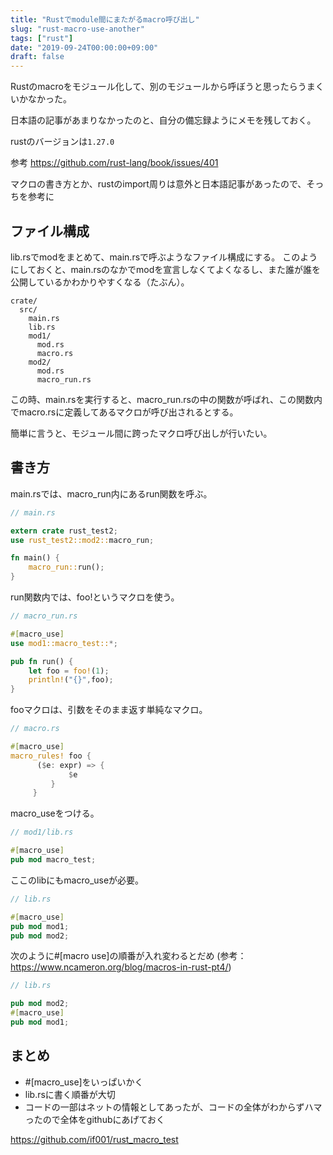 ```yaml
---
title: "Rustでmodule間にまたがるmacro呼び出し"
slug: "rust-macro-use-another"
tags: ["rust"]
date: "2019-09-24T00:00:00+09:00"
draft: false
---
```

Rustのmacroをモジュール化して、別のモジュールから呼ぼうと思ったらうまくいかなかった。

日本語の記事があまりなかったのと、自分の備忘録ようにメモを残しておく。

rustのバージョンは`1.27.0`

参考
https://github.com/rust-lang/book/issues/401

マクロの書き方とか、rustのimport周りは意外と日本語記事があったので、そっちを参考に

## ファイル構成
lib.rsでmodをまとめて、main.rsで呼ぶようなファイル構成にする。
このようにしておくと、main.rsのなかでmodを宣言しなくてよくなるし、また誰が誰を公開しているかわかりやすくなる（たぶん）。

```
crate/
  src/
    main.rs
    lib.rs
    mod1/
      mod.rs
      macro.rs
    mod2/
      mod.rs
      macro_run.rs
```


この時、main.rsを実行すると、macro_run.rsの中の関数が呼ばれ、この関数内でmacro.rsに定義してあるマクロが呼び出されるとする。

簡単に言うと、モジュール間に跨ったマクロ呼び出しが行いたい。

## 書き方
main.rsでは、macro_run内にあるrun関数を呼ぶ。

```rust
// main.rs

extern crate rust_test2;
use rust_test2::mod2::macro_run;

fn main() {
    macro_run::run();
}
```


run関数内では、foo!というマクロを使う。

```rust
// macro_run.rs

#[macro_use]
use mod1::macro_test::*;

pub fn run() {
    let foo = foo!(1);
    println!("{}",foo);
}
```

fooマクロは、引数をそのまま返す単純なマクロ。

```rust
// macro.rs

#[macro_use]
macro_rules! foo {
      ($e: expr) => {
             $e
         }
     }
```

macro_useをつける。

```rust
// mod1/lib.rs

#[macro_use]
pub mod macro_test;
```

ここのlibにもmacro_useが必要。

```rust
// lib.rs

#[macro_use]
pub mod mod1;
pub mod mod2;
```

次のように#[macro use]の順番が入れ変わるとだめ
(参考：https://www.ncameron.org/blog/macros-in-rust-pt4/)

```rust
// lib.rs

pub mod mod2;
#[macro_use]
pub mod mod1;
```

## まとめ

- #[macro_use]をいっぱいかく
- lib.rsに書く順番が大切
- コードの一部はネットの情報としてあったが、コードの全体がわからずハマったので全体をgithubにあげておく

https://github.com/if001/rust_macro_test


